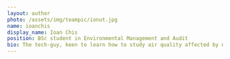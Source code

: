 ```yaml
---
layout: author
photo: /assets/img/teampic/ionut.jpg 
name: ioanchis
display_name: Ioan Chis
position: BSc student in Environmental Management and Audit
bio: The tech-guy, keen to learn how to study air quality affected by natural contaminants, to learn how to build low-cost multi-gas instruments and how they could be linked to drones.
---
```

